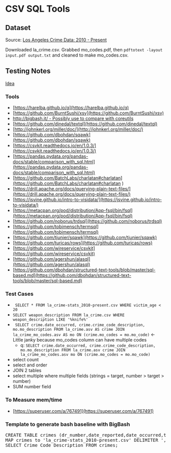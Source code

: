 # CSV SQL Tools

## Dataset 
Source: [Los Angeles Crime Data: 2010 - Present](https://data.lacity.org/A-Safe-City/Crime-Data-from-2010-to-Present/y8tr-7khq)

Downloaded la\_crime.csv. Grabbed mo_codes.pdf, then `pdftotext -layout input.pdf output.txt` and cleaned to make mo_codes.csv.


## Testing Notes

[Idea](https://news.ycombinator.com/item?id=16781294)

### Tools

* [https://harelba.github.io/q](https://harelba.github.io/q)
* [https://github.com/BurntSushi/xsv](https://github.com/BurntSushi/xsv)
* [http://bigbash.it/ - Possibly use to compare with coreutils](http://bigbash.it/)
* [https://github.com/dinedal/textql](https://github.com/dinedal/textql)
* [http://johnkerl.org/miller/doc/](http://johnkerl.org/miller/doc/)
* [https://github.com/dbohdan/sqawk](https://github.com/dbohdan/sqawk)
* [https://csvkit.readthedocs.io/en/1.0.3/](https://csvkit.readthedocs.io/en/1.0.3/)
* [https://pandas.pydata.org/pandas-docs/stable/comparison_with_sql.html](https://pandas.pydata.org/pandas-docs/stable/comparison_with_sql.html)
* [https://github.com/BatchLabs/charlatan#charlatan](https://github.com/BatchLabs/charlatan#charlatan )
* [https://drill.apache.org/docs/querying-plain-text-files/](https://drill.apache.org/docs/querying-plain-text-files/)
* [https://jsvine.github.io/intro-to-visidata/](https://jsvine.github.io/intro-to-visidata/)
* [https://metacpan.org/pod/distribution/App-fsql/bin/fsql](https://metacpan.org/pod/distribution/App-fsql/bin/fsql)
* [https://github.com/noborus/trdsql](https://github.com/noborus/trdsql)
* [https://github.com/tobimensch/termsql](https://github.com/tobimensch/termsql)
* [https://github.com/tjunier/sqawk](https://github.com/tjunier/sqawk)
* [https://github.com/turicas/rows](https://github.com/turicas/rows)
* [https://github.com/wireservice/csvkit](https://github.com/wireservice/csvkit)
* [https://github.com/agershun/alasql](https://github.com/agershun/alasql)
* [https://github.com/dbohdan/structured-text-tools/blob/master/sql-based.md](https://github.com/dbohdan/structured-text-tools/blob/master/sql-based.md)

### Test Cases
* ``` SELECT * FROM la_crime-stats_2010-present.csv WHERE victim_age < 20```
* ```SELECT weapon_description FROM la_crime.csv WHERE weapon_description LIKE '%knife%'```
* ``` SELECT crime.date_occurred, crime.crime_code_description, mo.mo_description FROM la_crime.asv AS crime JOIN la_crime_mo_codes.asv AS mo ON (crime.mo_codes = mo.mo_code)``` <- Little janky because mo_codes column can have multiple codes
   * q: ```SELECT crime.date_occurred, crime.crime_code_description, mo.mo_description FROM la_crime.asv crime JOIN la_crime_mo_codes.asv mo ON (crime.mo_codes = mo.mo_code)```
* select count
* select and order
* JOIN 2 tables
* select multiple where multiple fields (strings = target, number > target > number)
* SUM number field

### To Measure mem/time
* [https://superuser.com/a/767491](https://superuser.com/a/767491)

### Template to generate bash baseline with BigBash
<pre>
CREATE TABLE crimes (dr_number,date_reported,date_occurred,time_occurred,area_id,area_name,reporting_district,crime_code,crime_code_description,mo_codes,victim_age,victim_sex,victim_descent,premise_code,premise_description,weapon_used_code,weapon_description,status_code,status_description,crime_code_1,crime_code_2,crime_code_3,crime_code_4,address,cross_street,location);
MAP crimes to 'la_crime-stats_2010-present.csv' DELIMITER ',';
SELECT Crime_Code_Description FROM crimes;
</pre>
